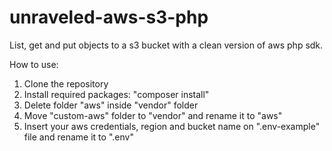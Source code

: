 # unraveled-aws-s3-php

List, get and put objects to a s3 bucket with a clean version of aws php sdk.


How to use:
1. Clone the repository
2. Install required packages: "composer install"
3. Delete folder "aws" inside "vendor" folder
4. Move "custom-aws" folder to "vendor" and rename it to "aws"
5. Insert your aws credentials, region and bucket name on ".env-example" file and rename it to ".env"
